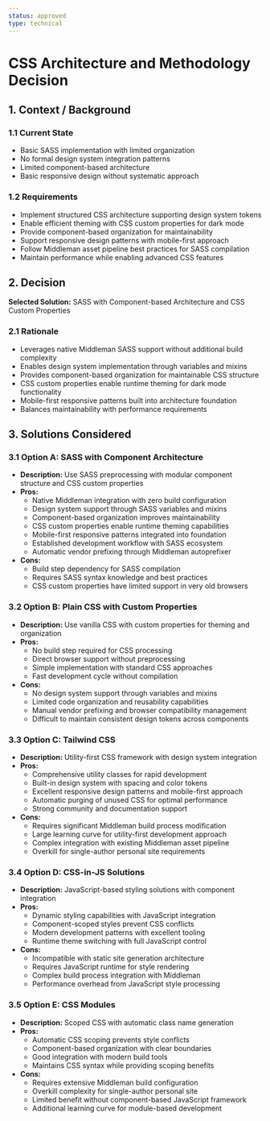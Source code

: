 ```yaml
---
status: approved
type: technical
---
```


# CSS Architecture and Methodology Decision

## 1. Context / Background

### 1.1 Current State
- Basic SASS implementation with limited organization
- No formal design system integration patterns
- Limited component-based architecture
- Basic responsive design without systematic approach

### 1.2 Requirements
- Implement structured CSS architecture supporting design system tokens
- Enable efficient theming with CSS custom properties for dark mode
- Provide component-based organization for maintainability
- Support responsive design patterns with mobile-first approach
- Follow Middleman asset pipeline best practices for SASS compilation
- Maintain performance while enabling advanced CSS features

## 2. Decision

**Selected Solution:** SASS with Component-based Architecture and CSS Custom Properties

### 2.1 Rationale
- Leverages native Middleman SASS support without additional build complexity
- Enables design system implementation through variables and mixins
- Provides component-based organization for maintainable CSS structure
- CSS custom properties enable runtime theming for dark mode functionality
- Mobile-first responsive patterns built into architecture foundation
- Balances maintainability with performance requirements

## 3. Solutions Considered

### 3.1 Option A: SASS with Component Architecture
- **Description:** Use SASS preprocessing with modular component structure and CSS custom properties
- **Pros:**
  - Native Middleman integration with zero build configuration
  - Design system support through SASS variables and mixins
  - Component-based organization improves maintainability
  - CSS custom properties enable runtime theming capabilities
  - Mobile-first responsive patterns integrated into foundation
  - Established development workflow with SASS ecosystem
  - Automatic vendor prefixing through Middleman autoprefixer
- **Cons:**
  - Build step dependency for SASS compilation
  - Requires SASS syntax knowledge and best practices
  - CSS custom properties have limited support in very old browsers

### 3.2 Option B: Plain CSS with Custom Properties
- **Description:** Use vanilla CSS with custom properties for theming and organization
- **Pros:**
  - No build step required for CSS processing
  - Direct browser support without preprocessing
  - Simple implementation with standard CSS approaches
  - Fast development cycle without compilation
- **Cons:**
  - No design system support through variables and mixins
  - Limited code organization and reusability capabilities
  - Manual vendor prefixing and browser compatibility management
  - Difficult to maintain consistent design tokens across components

### 3.3 Option C: Tailwind CSS
- **Description:** Utility-first CSS framework with design system integration
- **Pros:**
  - Comprehensive utility classes for rapid development
  - Built-in design system with spacing and color tokens
  - Excellent responsive design patterns and mobile-first approach
  - Automatic purging of unused CSS for optimal performance
  - Strong community and documentation support
- **Cons:**
  - Requires significant Middleman build process modification
  - Large learning curve for utility-first development approach
  - Complex integration with existing Middleman asset pipeline
  - Overkill for single-author personal site requirements

### 3.4 Option D: CSS-in-JS Solutions
- **Description:** JavaScript-based styling solutions with component integration
- **Pros:**
  - Dynamic styling capabilities with JavaScript integration
  - Component-scoped styles prevent CSS conflicts
  - Modern development patterns with excellent tooling
  - Runtime theme switching with full JavaScript control
- **Cons:**
  - Incompatible with static site generation architecture
  - Requires JavaScript runtime for style rendering
  - Complex build process integration with Middleman
  - Performance overhead from JavaScript style processing

### 3.5 Option E: CSS Modules
- **Description:** Scoped CSS with automatic class name generation
- **Pros:**
  - Automatic CSS scoping prevents style conflicts
  - Component-based organization with clear boundaries
  - Good integration with modern build tools
  - Maintains CSS syntax while providing scoping benefits
- **Cons:**
  - Requires extensive Middleman build configuration
  - Overkill complexity for single-author personal site
  - Limited benefit without component-based JavaScript framework
  - Additional learning curve for module-based development